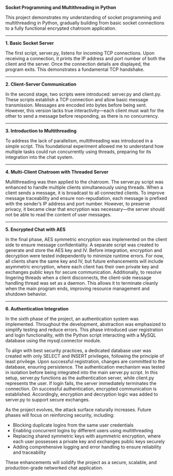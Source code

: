 **Socket Programming and Multithreading in Python**

This project demonstrates my understanding of socket programming and multithreading in Python, gradually building from basic socket connections to a fully functional encrypted chatroom application.

---

**1. Basic Socket Server**

The first script, server.py, listens for incoming TCP connections. Upon receiving a connection, it prints the IP address and port number of both the client and the server. Once the connection details are displayed, the program exits. This demonstrates a fundamental TCP handshake.
________________________________________
**2. Client-Server Communication**

In the second stage, two scripts were introduced: server.py and client.py. These scripts establish a TCP connection and allow basic message transmission. Messages are encoded into bytes before being sent. However, this version lacks true interactivity—each client must wait for the other to send a message before responding, as there is no concurrency.
________________________________________
**3. Introduction to Multithreading**

To address the lack of parallelism, multithreading was introduced in a simple script. This foundational experiment allowed me to understand how multiple tasks could run concurrently using threads, preparing for its integration into the chat system.
________________________________________
**4. Multi-Client Chatroom with Threaded Server**

Multithreading was then applied to the chatroom. The server.py script was enhanced to handle multiple clients simultaneously using threads. When a client sends a message, it is broadcast to all connected clients. To improve message traceability and ensure non-repudiation, each message is prefixed with the sender’s IP address and port number. However, to preserve privacy, it became clear that encryption was necessary—the server should not be able to read the content of user messages.
________________________________________
**5. Encrypted Chat with AES**

In the final phase, AES symmetric encryption was implemented on the client side to ensure message confidentiality. A separate script was created to generate and store the AES key and IV. Before integration, encryption and decryption were tested independently to minimize runtime errors. For now, all clients share the same key and IV, but future enhancements will include asymmetric encryption, where each client has their own private key and exchanges public keys for secure communication.
Additionally, to resolve lingering threads when a client disconnects, the client-side message handling thread was set as a daemon. This allows it to terminate cleanly when the main program ends, improving resource management and shutdown behavior.
________________________________________
**6. Authentication Integration**

In the sixth phase of the project, an authentication system was implemented. Throughout the development, abstraction was emphasized to simplify testing and reduce errors. This phase introduced user registration and login functionality, with the Python script interacting with a MySQL database using the mysql.connector module.

To align with best security practices, a dedicated database user was created with only SELECT and INSERT privileges, following the principle of least privilege. Upon successful registration, changes are committed to the database, ensuring persistence. The authentication mechanism was tested in isolation before being integrated into the main server.py script.
In this setup, server.py functions as the authentication server, while client.py represents the user. If login fails, the server immediately terminates the connection. On successful authentication, encrypted communication is established. Accordingly, encryption and decryption logic was added to server.py to support secure exchanges.

As the project evolves, the attack surface naturally increases. Future phases will focus on reinforcing security, including:

- Blocking duplicate logins from the same user credentials
- Enabling concurrent logins by different users using multithreading
- Replacing shared symmetric keys with asymmetric encryption, where each user possesses a private key and exchanges public keys securely
- Adding comprehensive logging and error handling to ensure reliability and traceability


These enhancements will solidify the project as a secure, scalable, and production-grade networked chat application.
